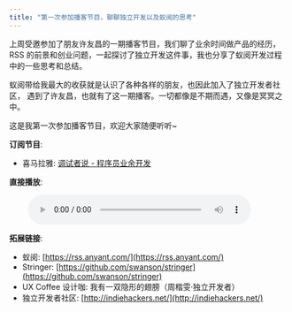 ```yaml
---
title: "第一次参加播客节目，聊聊独立开发以及蚁阅的思考"
---
```


上周受邀参加了朋友许友昌的一期播客节目，我们聊了业余时间做产品的经历，
RSS 的前景和创业问题，一起探讨了独立开发这件事，我也分享了蚁阅开发过程中的一些思考和总结。

蚁阅带给我最大的收获就是认识了各种各样的朋友，也因此加入了独立开发者社区，
遇到了许友昌，也就有了这一期播客。一切都像是不期而遇，又像是冥冥之中。

这是我第一次参加播客节目，欢迎大家随便听听~

**订阅节目**:

- 喜马拉雅: [调试者说 - 程序员业余开发](https://m.ximalaya.com/gerenchengzhang/33698778/314187472)

**直接播放**:

<audio controls preload style="width:80%;margin-left:34px">
    <source src="https://blog-static.guyskk.com/2020-07-12/podcast-rssant-parttime-product.mp3?controls=1" type="audio/mpeg" />
    <p>你的浏览器不支持播放音频，你可以<a href="https://blog-static.guyskk.com/2020-07-12/podcast-rssant-parttime-product.mp3?controls=1">下载</a>这个音频文件。</p>
</audio>

**拓展链接**:

- 蚁阅: [https://rss.anyant.com/](https://rss.anyant.com/)
- Stringer: [https://github.com/swanson/stringer](https://github.com/swanson/stringer)
- UX Coffee 设计咖: 我有一双隐形的翅膀（周楷雯·独立开发者）
- 独立开发者社区: [http://indiehackers.net/](http://indiehackers.net/)
